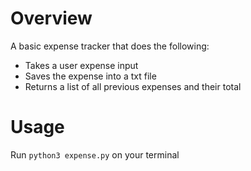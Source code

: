 # Overview
A basic expense tracker that does the following:
- Takes a user expense input
- Saves the expense into a txt file
- Returns a list of all previous expenses and their total

# Usage
Run `python3 expense.py` on your terminal
